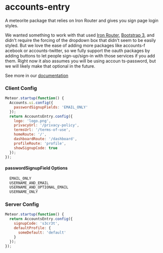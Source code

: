 # accounts-entry

A meteorite package that relies on Iron Router and gives you sign page login styles.

We wanted something to work with that used [Iron
Router](https://github.com/EventedMind/iron-router), [Bootstrap
3](https://github.com/mangasocial/meteor-bootstrap-3), and didn't require the forcing of the dropdown box that didn't seem to be easily styled. But we love the ease of adding more packages like accounts-f
acebook or accounts-twitter, so we fully support the oauth packages by adding buttons to let people sign-up/sign-in with those services if you add them.  Right now it also assumes you will be using accoun
ts-password, but we will likely make that optional in the future.

See more in our [documentation](http://github.differential.io/accounts-entry/)




### Client Config
````js
Meteor.startup(function() {
  Accounts.ui.config({
    passwordSignupFields: 'EMAIL_ONLY'
  });
  return AccountsEntry.config({
    logo: 'logo.png',
    privacyUrl: '/privacy-policy',
    termsUrl: '/terms-of-use',
    homeRoute: '/',
    dashboardRoute: '/dashboard',
    profileRoute: 'profile',
    showSignupCode: true
  });
});
````

#### passwordSignupField Options
````js
  EMAIL_ONLY
  USERNAME_AND_EMAIL
  USERNAME_AND_OPTIONAL_EMAIL
  USERNAME_ONLY
````

### Server Config
````js
Meteor.startup(function() {
  return AccountsEntry.config({
    signupCode: 's3cr3t',
    defaultProfile: {
      someDefault: 'default'
    }
  });
});
````